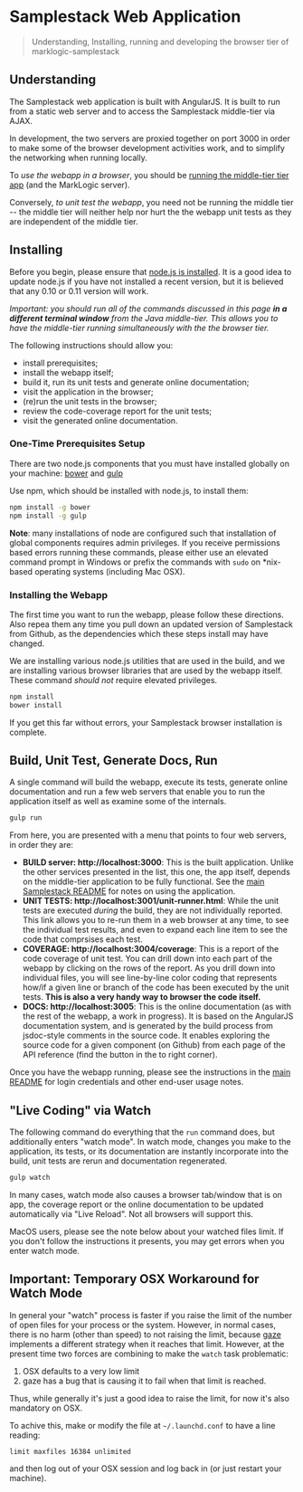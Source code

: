 # Samplestack Web Application

> Understanding, Installing, running and developing the browser tier of marklogic-samplestack

## Understanding

The Samplestack web application is built with AngularJS. It is built to run from a static web server and to access the Samplestack middle-tier via AJAX.

In development, the two servers are proxied together on port 3000 in order to make some of the browser development activities work, and to simplify the networking when running locally.

To *use the webapp in a browser*, you should be [running the middle-tier tier app](../appserver/java-spring/README.md) (and the MarkLogic server).

Conversely, *to unit test the webapp*, you need not be running the middle tier -- the middle tier will neither help nor hurt the the webapp unit tests as they are independent of the middle tier.


## Installing

Before you begin, please ensure that [node.js is installed](http://nodejs.org/). It is a good idea to update node.js if you have not installed a recent version, but it is believed that any 0.10 or 0.11 version will work.

*Important: you should run all of the commands discussed in this page __in a different terminal window__ from the Java middle-tier.  This allows you to have the middle-tier running simultaneously with the the browser tier.*

The following instructions should allow you:

* install prerequisites;
* install the webapp itself;
* build it, run its unit tests and generate online documentation;
* visit the application in the browser;
* (re)run the unit tests in the browser;
* review the code-coverage report for the unit tests;
* visit the generated online documentation.

### One-Time Prerequisites Setup

There are two node.js components that you must have installed globally on your machine: [bower](http://bower.io/) and [gulp](https://github.com/gulpjs/gulp)

Use npm, which should be installed with node.js, to install them:

```bash
npm install -g bower
npm install -g gulp
```

**Note**: many installations of node are configured such that installation of global components requires admin privileges.  If you receive permissions based errors running these commands, please either use an elevated command prompt in Windows or prefix the commands with `sudo` on \*nix-based operating systems (including Mac OSX).

### Installing the Webapp

The first time you want to run the webapp, please follow these directions.  Also repea them any time you pull down an updated version of Samplestack from Github, as the dependencies which these steps install may have changed.

We are installing various node.js utilities that are used in the build, and we are installing various browser libraries that are used by the webapp itself.  These command *should not* require elevated privileges.

```bash
npm install
bower install
```

If you get this far without errors, your Samplestack browser installation is complete.

## Build, Unit Test, Generate Docs, Run

A single command will build the webapp, execute its tests, generate online documentation and run a few web servers that enable you to run the application itself as well as examine some of the internals.

```bash
gulp run
```

From here, you are presented with a menu that points to four web servers, in order they are:

* **BUILD server: http://localhost:3000**: This is the built application. Unlike the other services presented in the list, this one, the app itself, depends on the middle-tier application to be fully functional. See the [main Samplestack README](../README.md) for notes on using the application.
* **UNIT TESTS: http://localhost:3001/unit-runner.html**: While the unit tests are executed *during* the build, they are not individually reported. This link allows you to re-run them in a web browser at any time, to see the individual test results, and even to expand each line item to see the code that comprsises each test.
* **COVERAGE: http://localhost:3004/coverage**: This is a report of the code coverage of unit test.  You can drill down into each part of the webapp by clicking on the rows of the report. As you drill down into individual files, you will see line-by-line color coding that represents how/if a given line or branch of the code has been executed by the unit tests.  **This is also a very handy way to browser the code itself.**
* **DOCS: http://localhost:3005**: This is the online documentation (as with the rest of the webapp, a work in progress). It is based on the AngularJS documentation system, and is generated by the build process from jsdoc-style comments in the source code. It enables exploring the source code for a given component (on Github) from each page of the API reference (find the button in the to right corner).

Once you have the webapp running, please see the instructions in the [main README](../README.md) for login credentials and other end-user usage notes.

## "Live Coding" via Watch

The following command do everything that the `run` command does, but additionally enters "watch mode".  In watch mode, changes you make to the application, its tests, or its documentation are instantly incorporate into the build, unit tests are rerun and documentation regenerated.

```bash
gulp watch
```

In many cases, watch mode also causes a browser tab/window that is on app, the coverage report or the online documentation to be updated automatically via "Live Reload".  Not all browsers will support this.

MacOS users, please see the note below about your watched files limit. If you don't follow the instructions it presents, you may get errors when you enter watch mode.

## Important: Temporary OSX Workaround for Watch Mode

In general your "watch" process is faster if you raise the limit of the number
of open files for your process or the system.  However, in normal cases, there
is no harm (other than speed) to not raising the limit, because
[gaze](https://github.com/shama/gaze) implements a different strategy when
it reaches that limit.  However, at the present time two forces are combining
to make the `watch` task problematic:

1. OSX defaults to a very low limit
2. gaze has a bug that is causing it to fail when that limit is reached.

Thus, while generally it's just a good idea to raise the limit, for now it's
also mandatory on OSX.

To achive this, make or modify the file at `~/.launchd.conf` to have a line
reading:

```
limit maxfiles 16384 unlimited
```

and then log out of your OSX session and log back in (or just restart your
machine).
